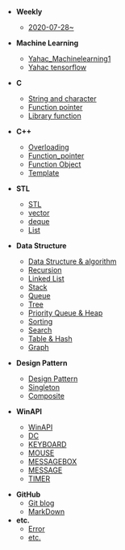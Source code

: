 * **Weekly**
  
  * [2020-07-28~](weektil/2020-07-28~.md)
  
* **Machine Learning**

  * [Yahac_Machinelearning1](MachineLearning/Machinelearning1_yahac.md)
  * [Yahac tensorflow](MachineLearning/tensorflow_yahac.md)

* **C**
  
  * [String and character](C/String_and_character.md)
  * [Function pointer](C/Function_pointer.md)
  * [Library function](C/Library_function.md)
  
* **C++**
  
  * [Overloading](C++/Overloading.md)
  * [Function_pointer](C++/Function_pointer.md)
  * [Function Object](C++/Function_Object.md)
  * [Template](C++/template.md)
  
* **STL**
  * [STL](STL/STL.md)
  * [vector](STL/vector.md)
  
  - [deque](STL/deque.md)
  - [List](STL/List.md)
  
* **Data Structure**
  
  * [Data Structure & algorithm](Data_Structure/Data_Structure_algorithm.md)
  * [Recursion](Data_Structure/Recursion.md)
  * [Linked List](Data_Structure/Linked_List.md)
  * [Stack](Data_Structure/Stack.md)
  * [Queue](Data_Structure/Queue.md)
  * [Tree](Data_Structure/Tree.md)
  * [Priority Queue & Heap](Data_Structure/Priority_Queue_and_Heap.md)
  * [Sorting](Data_Structure/Sorting.md)
  * [Search](Data_Structure/Search.md)
  * [Table & Hash](Data_Structure/Table_and_Hash.md)
  * [Graph](Data_Structure/Graph.md)
  
* **Design Pattern**

  * [Design Pattern](Design_Pattern/Design_Pattern.md)
  * [Singleton](Design_Pattern/Singleton.md)
  * [Composite](Design_Pattern/Composite.md)
  
* **WinAPI**

  * [WinAPI](WinAPI/WinAPI.md)
  * [DC](WinAPI/DC.md)
  * [KEYBOARD](WinAPI/KEYBOARD.md)
  * [MOUSE](WinAPI/MOUSE.md)
  * [MESSAGEBOX](WinAPI/MESSAGEBOX.md)
  * [MESSAGE](WinAPI/MESSAGE.md)
  * [TIMER](WinAPI/TIMER.md)

- **GitHub**
  - [Git blog](GitHub/Git_blog.md)
  - [MarkDown](GitHub/MarkDown.md)
- **etc.**
  - [Error](etc/Error.md)
  - [etc.](etc/etc.md)


